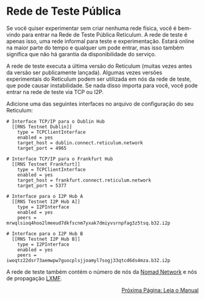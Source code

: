 # Rede de Teste Pública
Se você quiser experimentar sem criar nenhuma rede física, você é bem-vindo para entrar na Rede de Teste Pública Reticulum. A rede de teste é apenas isso, uma rede informal para teste e experimentação. Estará online na maior parte do tempo e qualquer um pode entrar, mas isso também significa que não há garantia da disponibilidade do serviço.

A rede de teste executa a última versão do Reticulum (muitas vezes antes da versão ser publicamente lançada).
Algumas vezes versões experimentais do Reticulum podem ser utilizada em nós da rede de teste, que pode causar instabilidade. Se nada disso importa para você, você pode entrar na rede de teste via TCP ou I2P.

Adicione uma das seguintes interfaces no arquivo de configuração do seu Reticulum:

```
# Interface TCP/IP para o Dublin Hub
  [[RNS Testnet Dublin]]
    type = TCPClientInterface
    enabled = yes
    target_host = dublin.connect.reticulum.network
    target_port = 4965

# Interface TCP/IP para o Frankfurt Hub
  [[RNS Testnet Frankfurt]]
    type = TCPClientInterface
    enabled = yes
    target_host = frankfurt.connect.reticulum.network
    target_port = 5377

# Interface para o I2P Hub A
  [[RNS Testnet I2P Hub A]]
    type = I2PInterface
    enabled = yes
    peers = mrwqlsioq4hoo2lmeeud7dkfscnm7yxak7dmiyvsrnpfag3z5tsq.b32.i2p

# Interface para o I2P Hub B
  [[RNS Testnet I2P Hub B]]
    type = I2PInterface
    enabled = yes
    peers = iwoqtz22dsr73aemwpw7guocplsjjoamyl7sogj33qtcd6ds4mza.b32.i2p
```

A rede de teste também contém o número de nós da [Nomad Network](https://github.com/markqvist/nomadnet) e nós de propagação [LXMF](https://github.com/markqvist/lxmf).

<p align="right"><a href="docs_pt-br.html">Próxima Página: Leia o Manual</a></p>
